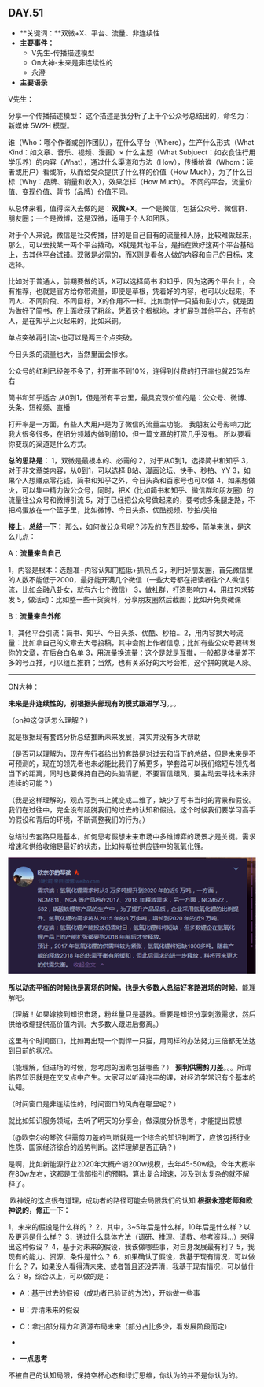   ## DAY.51
+ **关键词：**双微+X、平台、流量、非连续性
+ **主要事件：**
    + V先生-传播描述模型
    + On大神-未来是非连续性的
    + 永澄
+ **主要语录**

V先生：

分享一个传播描述模型：
这个描述是我分析了上千个公众号总结出的，命名为：新媒体 5W2H 模型。

谁（Who：哪个作者或创作团队），在什么平台（Where），生产什么形式（What Kind：如文章、音乐、视频、漫画）× 什么主题（What Subjuect：如衣食住行用学乐养）的内容（What），通过什么渠道和方法（How），传播给谁（Whom：读者或用户）看或听，从而给受众提供了什么样的价值（How Much），为了什么目标（Why：品牌、销量和收入），效果怎样（How Much）。
不同的平台，流量价值、变现价值、背书（品牌）价值不同。

从总体来看，值得深入去做的是：**双微+X**。一个是微信，包括公众号、微信群、朋友圈；一个是微博，这是双微，适用于个人和团队。

对于个人来说，微信是社交传播，拼的是自己自有的流量和人脉，比较难做起来，那么，可以去找某一两个平台撬动，X就是其他平台，是指在做好这两个平台基础上，去其他平台试错。双微是必需的，而X则是看各人做的内容和自己的目标，来选择。

比如对于普通人，前期要做的话，X可以选择简书 和知乎，因为这两个平台上，会有推荐，也就是官方给你带流量，即便是草根，凭着好的内容，也可以火起来，不同人、不同阶段、不同目标，X的作用不一样。比如剽悍一只猫和彭小六，就是因为做好了简书，在上面收获了粉丝，凭着这个根据地，才扩展到其他平台，还有的人，是在知乎上火起来的，比如采铜。

单点突破再引流~也可以是两三个点突破。

今日头条的流量也大，当然里面会掺水。

公众号的红利已经差不多了，打开率不到10%，连得到付费的打开率也就25%左右

简书和知乎适合 从0到1，但是所有平台里，最具变现价值的是：公众号、微博、头条、短视频、直播

打开率是一方面，有些人大用户是为了微信的流量主功能。
我朋友公号影响力比我大很多很多，在细分领域内做到前10，但一篇文章的打赏几乎没有。
所以要看你变现的渠道是什么方式。

**总的思路是：**
1，双微是最根本的、必需的
2，对于从0到1，选择简书和知乎
3，对于非文章类内容，从0到1，可以选择 B站、漫画论坛、快手、秒拍、YY
3，如果个人想赚点零花钱，简书和知乎之外，今日头条和百家号也可以做
4，如果想做火，可以集中精力做公众号，同时，把X（比如简书和知乎、微信群和朋友圈）的流量往公众号和微博引流
5，对于已经把公众号做起来的，要考虑多条腿走路，不把鸡蛋放在一个篮子里，比如微博、今日头条、优酷视频、秒拍/美拍


**接上，总结一下：**
那么，如何做公众号呢？涉及的东西比较多，简单来说，是这么几点：

A：**流量来自自己**

1，内容是根本：选题准+内容认知门槛低+抓热点
2，利用好朋友圈，首先微信里的人数不能低于2000，最好能开满几个微信（一些大号都在把读者往个人微信引流，比如金融八卦女，就有六七个微信）
3，做社群，打造影响力
4，用红包求转发
5，做活动：比如整一些干货资料，分享朋友圈然后截图；比如开免费微课

B：**流量来自外部**

1，其他平台引流：简书、知乎、今日头条、优酷、秒拍...
2，用内容换大号流量：比如拿自己的文章去大号投稿，其中会附上作者信息；比如有些公众号要转发你的文章，在后台白名单
3，用流量换流量：这个是就是互推，一般都是体量差不多的号互推，可以组互推群；当然，也有关系好的大号会推，这个拼的就是人脉。

------------

ON大神：

**未来是非连续性的，别根据头部现有的模式跟进学习**。。。

（on神这句话怎么理解？）

就是根据现有套路分析总结推断未来发展，其实并没有多大帮助

（是否可以理解为，现在先行者给出的套路是对过去和当下的总结，但是未来是不可预测的，现在的领先者也未必能比我们了解更多，学套路可以我们缩短与领先者当下的距离，同时也要保持自己的头脑清醒，不要盲信跟风，要主动去寻找未来非连续的可能？）

（我是这样理解的，观点写到书上就变成二维了，缺少了写书当时的背景和假设。我们在过往中，完全没有超脱我们的过去的认知和假设。这个时候我们要学习高手的假设和背后的环境，不断调整我们的行为。）

总结过去套路只是基本，如何思考假想未来市场中多维博弈的场景才是关键。需求增速和供给收缩是最好的状态，比如特斯拉供应链中的氢氧化锂。


![](./_image/4677e0ec36545abc7fdb8e286efe374.png)

**所以动态平衡的时候也是离场的时候，也是大多数人总结好套路进场的时候**，能理解吧。

（理解！如果嫁接到知识市场，粉丝量只是基数。重要是知识分享刺激需求，然后供给收缩提供高价值内训。大多数人跟进后撤离。）

这里有个时间窗口，比如再出现一个剽悍一只猫，用同样的办法努力三倍都无法达到目前的状况。

（能理解，但进场的时候，您考虑的因素包括哪些？）
**预判供需剪刀差**。。。所谓临界知识就是在交叉点中产生。大家可以听薛兆丰的课，对经济学常识有个基本的认知。

（时间窗口是非连续性的，时间窗口的风向在哪里呢？）

就比如知识服务领域，去听了明天的分享会，做深度分析思考，才能提出假想

（@欧奈尔的琴弦 供需剪刀差的判断就是一个综合的知识判断了，应该包括行业性质、国家经济综合的趋势判断。这样理解是否正确？）

是啊，比如新能源行业2020年大概产销200w规模，去年45-50w级，今年大概率在80w左右，这都是工信部指引的预期，算出复合增速，涉及到太复杂的就不解释了。

 欧神说的这点很有道理，成功者的路径可能会局限我们的认知
**根据永澄老师和欧神说的，修正一下：**

1，未来的假设是什么样的？
2，其中，3~5年后是什么样，10年后是什么样？以及更远是什么样？
3，通过什么具体方法（调研、推理、请教、参考资料...）来得出这种假设？
4，基于对未来的假设，我该做哪些事，对自身发展最有利？
5，我现有的能力、资源、条件是什么？
6，如果确认了假设，我基于现有情况，可以做什么？
7，如果没人看得清未来、或者暂且还没弄清，我基于现有情况，可以做什么？
8，综合以上，可以做的是：
- A：基于过去的假设（成功者已验证的方法），开始做一些事
- B：弄清未来的假设
- C：拿出部分精力和资源布局未来（部分占比多少，看发展阶段而定）

-

+ **一点思考**

不被自己的认知局限，保持空杯心态和绿灯思维，你认为的并不是你认为的。
